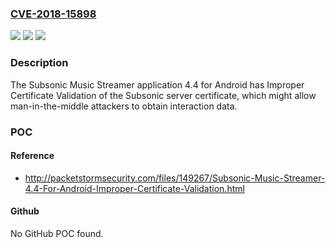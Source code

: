 ### [CVE-2018-15898](https://cve.mitre.org/cgi-bin/cvename.cgi?name=CVE-2018-15898)
![](https://img.shields.io/static/v1?label=Product&message=n%2Fa&color=blue)
![](https://img.shields.io/static/v1?label=Version&message=n%2Fa&color=blue)
![](https://img.shields.io/static/v1?label=Vulnerability&message=n%2Fa&color=brighgreen)

### Description

The Subsonic Music Streamer application 4.4 for Android has Improper Certificate Validation of the Subsonic server certificate, which might allow man-in-the-middle attackers to obtain interaction data.

### POC

#### Reference
- http://packetstormsecurity.com/files/149267/Subsonic-Music-Streamer-4.4-For-Android-Improper-Certificate-Validation.html

#### Github
No GitHub POC found.


